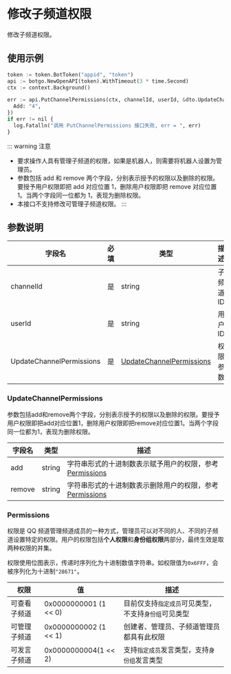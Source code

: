 # 修改子频道权限

修改子频道权限。

## 使用示例

```python
token := token.BotToken("appid", "token")
api := botgo.NewOpenAPI(token).WithTimeout(3 * time.Second)
ctx := context.Background()

err := api.PutChannelPermissions(ctx, channelId, userId, &dto.UpdateChannelPermissions{
  Add: "4",
})
if err != nil {
  log.Fatalln("调用 PutChannelPermissions 接口失败, err = ", err)
}
```

::: warning 注意

- 要求操作人具有管理子频道的权限，如果是机器人，则需要将机器人设置为管理员。
- 参数包括 add 和 remove 两个字段，分别表示授予的权限以及删除的权限。要授予用户权限即把 add 对应位置 1，删除用户权限即把 remove 对应位置 1。当两个字段同一位都为 1，表现为删除权限。
- 本接口不支持修改可管理子频道权限。
  :::

## 参数说明

| 字段名             | 必填 | 类型                                      | 描述      |
| ------------------ | ---- | ----------------------------------------- | --------- |
| channelId          | 是   | string                                    | 子频道 ID |
| userId             | 是   | string                                    | 用户 ID   |
| UpdateChannelPermissions | 是   | [UpdateChannelPermissions](#UpdateChannelPermissions) | 权限参数  |

### UpdateChannelPermissions

参数包括add和remove两个字段，分别表示授予的权限以及删除的权限。要授予用户权限即把add对应位置1，删除用户权限即把remove对应位置1。当两个字段同一位都为1，表现为删除权限。

|字段名	|类型	|描述|
|------|----|----|
|add	| string	| 字符串形式的十进制数表示赋予用户的权限，参考[Permissions](#Permissions)|
|remove |	string	| 字符串形式的十进制数表示删除用户的权限，参考[Permissions](#Permissions)|

### Permissions

权限是 QQ 频道管理频道成员的一种方式，管理员可以对不同的人、不同的子频道设置特定的权限。用户的权限包括**个人权限**和**身份组权限**两部分，最终生效是取两种权限的并集。

权限使用位图表示，传递时序列化为十进制数值字符串。如权限值为`0x6FFF`，会被序列化为十进制`"28671"`。

| 权限         | 值                    | 描述                                                 |
| ------------ | --------------------- | ---------------------------------------------------- |
| 可查看子频道 | 0x0000000001 (1 << 0) | 目前仅支持`指定成员`可见类型，不支持`身份组`可见类型 |
| 可管理子频道 | 0x0000000002 (1 << 1) | 创建者、管理员、子频道管理员都具有此权限             |
| 可发言子频道 |	0x0000000004(1 << 2) |	支持`指定成员`发言类型，支持`身份组`发言类型            |
